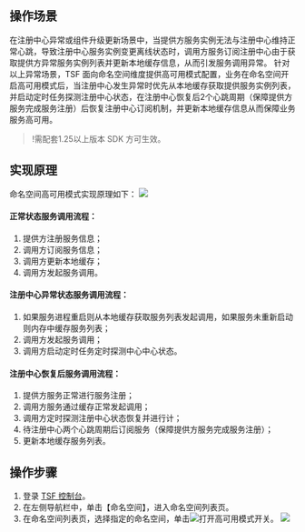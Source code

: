 ## 操作场景

在注册中心异常或组件升级更新场景中，当提供方服务实例无法与注册中心维持正常心跳，导致注册中心服务实例变更离线状态时，调用方服务订阅注册中心由于获取提供方异常服务实例列表并更新本地缓存信息，从而引发服务调用异常。
针对以上异常场景，TSF 面向命名空间维度提供高可用模式配置，业务在命名空间开启高可用模式后，当注册中心发生异常时优先从本地缓存获取提供服务实例列表，并启动定时任务探测注册中心状态，在注册中心恢复后2个心跳周期（保障提供方服务完成服务注册）后恢复注册中心订阅机制，并更新本地缓存信息从而保障业务服务高可用。

>!需配套1.25以上版本 SDK 方可生效。

## 实现原理

命名空间高可用模式实现原理如下：
![](https://main.qcloudimg.com/raw/23dfa88e2c425fbe8c10d67996f0e700.png)

#### 正常状态服务调用流程：

1. 提供方注册服务信息；
2. 调用方订阅服务信息；
3. 调用方更新本地缓存；
4. 调用方发起服务调用。

#### 注册中心异常状态服务调用流程：

1. 如果服务进程重启则从本地缓存获取服务列表发起调用，如果服务未重新启动则内存中缓存服务列表；
2. 调用方发起服务调用；
3. 调用方启动定时任务定时探测中心中心状态。

#### 注册中心恢复后服务调用流程：

1. 提供方服务正常进行服务注册；
2. 调用方服务通过缓存正常发起调用；
3. 调用方定时探测注册中心状态恢复并进行计；
4. 待注册中心两个心跳周期后订阅服务（保障提供方服务完成服务注册）；
5. 更新本地缓存服务列表。

## 操作步骤

1. 登录 [TSF 控制台](https://console.cloud.tencent.com/tsf)。
2. 在左侧导航栏中，单击【命名空间】，进入命名空间列表页。
3. 在命名空间列表页，选择指定的命名空间，单击<img src="https://main.qcloudimg.com/raw/415a850d19be6ced53eb33eb1b7bdf3a.png" style="margin:0;" >打开高可用模式开关。
![](https://main.qcloudimg.com/raw/b3e924ef93ea2c1060f7a3e2f070d72e.png)
